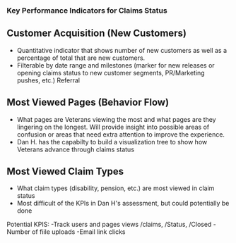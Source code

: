 ### Key Performance Indicators for Claims Status

## Customer Acquisition (New Customers)
- Quantitative indicator that shows number of new customers as well as a percentage of total that are new customers. 
- Filterable by date range and milestones (marker for new releases or opening claims status to new customer segments, PR/Marketing pushes, etc.)
Referral 

## Most Viewed Pages (Behavior Flow)
- What pages are Veterans viewing the most and what pages are they lingering on the longest. Will provide insight into possible areas of confusion or areas that need extra attention to improve the experience.
- Dan H. has the capabilty to build a visualization tree to show how Veterans advance through claims status

## Most Viewed Claim Types
- What claim types (disability, pension, etc.) are most viewed in claim status
 - Most difficult of the KPIs in Dan H's assessment, but could potentially be done

Potential KPIS:
-Track users and pages views /claims, /Status, /Closed
-Number of fiile uploads
-Email link clicks

